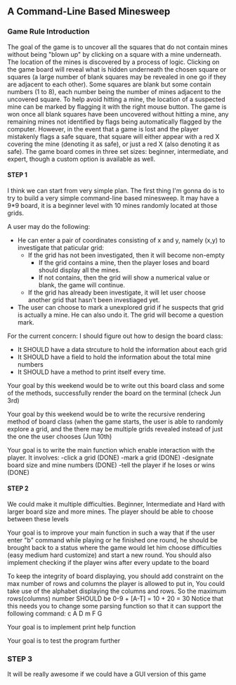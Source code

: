 ## A Command-Line Based Minesweep

### Game Rule Introduction
The goal of the game is to uncover all the squares that do not contain mines without being "blown up" by clicking on a square with a mine underneath. 
The location of the mines is discovered by a process of logic. Clicking on the game board will reveal what is hidden underneath the chosen square or squares (a large number of blank squares may be revealed in one go if they are adjacent to each other). Some squares are blank but some contain numbers (1 to 8), each number being the number of mines adjacent to the uncovered square. To help avoid hitting a mine, the location of a suspected mine can be marked by flagging it with the right mouse button. The game is won once all blank squares have been uncovered without hitting a mine, any remaining mines not identified by flags being automatically flagged by the computer. 
However, in the event that a game is lost and the player mistakenly flags a safe square, 
that square will either appear with a red X covering the mine (denoting it as safe), or just a red X (also denoting it as safe). 
The game board comes in three set sizes: beginner, 
intermediate, and expert, though a custom option is available as well.

#### STEP 1
I think we can start from very simple plan. The first thing I'm gonna do is to try to build a very simple command-line based minesweep.
It may have a 9*9 board, it is a beginner level with 10 mines randomly located at those grids.

A user may do the following:

* He can enter a pair of coordinates consisting of x and y, namely (x,y) to investigate that paticular grid:
    * If the grid has not been investigated, then it will become non-empty
        * If the grid contains a mine, then the player loses and board should display all the mines.
        * If not contains, then the grid will show a numerical value or blank, the game will continue.
    * If the grid has already been investigate, it will let user choose another grid that hasn't been investiaged yet.
* The user can choose to mark a unexplored grid if he suspects that grid is actually a mine. He can also undo it. The grid will
become a question mark.

For the current concern:
I should figure out how to design the board class:
* It SHOULD have a data strcuture to hold the information about each grid
* It SHOULD have a field to hold the information about the  total mine numbers
* It SHOULD have a method to print itself every time.

Your goal by this weekend would be to write out this board class and some of the methods, successfully render the board on the terminal (check Jun 3rd)

Your goal by this weekend would be to write the recursive rendering method of board class (when the game starts, the user is able to randomly explore a grid, and the there may be multiple grids revealed instead of just the one the user chooses (Jun 10th)

Your goal is to write the main function which enable interaction with the player. It involves:
-click a grid (DONE)
-mark a grid  (DONE)
-designate board size and mine numbers (DONE)
-tell the player if he loses or wins (DONE)

    
#### STEP 2
We could make it multiple difficulties. Beginner, Intermediate and Hard with larger board size and more mines.
The player should be able to choose between these levels

Your goal is to improve your main function in such a way that if the user enter "b" command while playing or he finished one round, he should be brought back to a status where the game would let him choose difficulties (easy medium hard customize) and start a new round. You should also implement checking if the player wins after every update to the board

To keep the integrity of board displaying, you should add constraint on the max number of rows and columns the player is allowed
to put in, You could take use of the alphabet displaying the columns and rows. So the maximum rows(columns) number SHOULD be
0-9 + [A-T] = 10 + 20 = 30
Notice that this needs you to change some parsing function so that it can support the following command:
c A D
m F G


Your goal is to implement print help function

Your goal is to test the program further






### STEP 3
It will be really awesome if we could have a GUI version of this game







